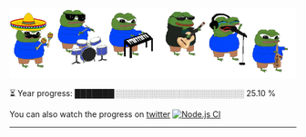 <div align="center">
  <img src="/.github/img/5e51b3b0337309d672efd94c.gif">
</div>

⏳ Year progress: ███████░░░░░░░░░░░░░░░░░░░░░░░ 25.10 %

You can also watch the progress on [twitter](https://twitter.com/year_progress) [![Node.js CI](https://github.com/thatoranzhevyy/thatoranzhevyy/actions/workflows/node.js.yml/badge.svg?branch=master&event=schedule)](https://github.com/thatoranzhevyy/thatoranzhevyy/actions/workflows/node.js.yml)

---


